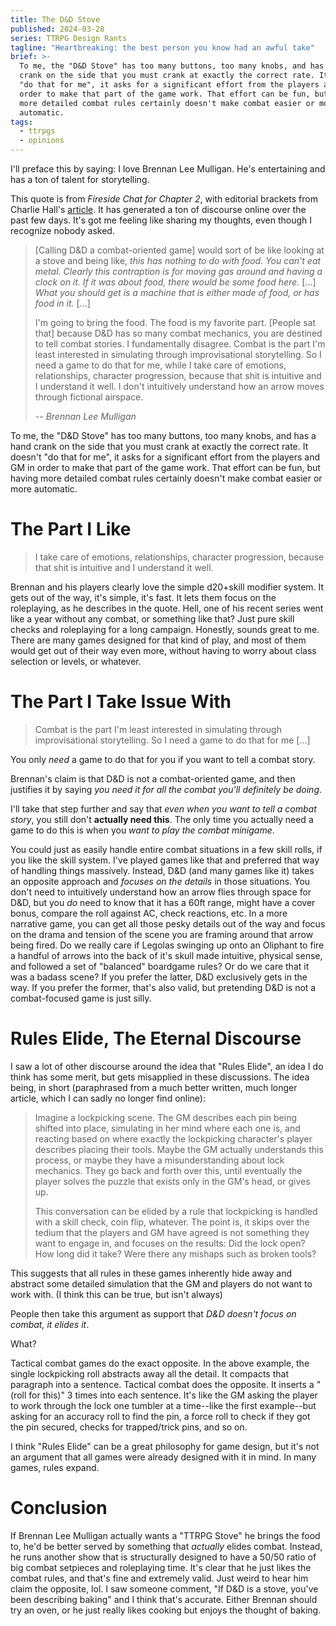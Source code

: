 ```yaml
---
title: The D&D Stove
published: 2024-03-28
series: TTRPG Design Rants
tagline: "Heartbreaking: the best person you know had an awful take"
brief: >-
  To me, the "D&D Stove" has too many buttons, too many knobs, and has a hand
  crank on the side that you must crank at exactly the correct rate. It doesn't
  "do that for me", it asks for a significant effort from the players and GM in
  order to make that part of the game work. That effort can be fun, but having
  more detailed combat rules certainly doesn't make combat easier or more
  automatic.
tags:
  - ttrpgs
  - opinions
---
```


I'll preface this by saying: I love Brennan Lee Mulligan. He's
entertaining and has a ton of talent for storytelling.

This quote is from _Fireside Chat for Chapter 2_, with editorial brackets from
Charlie Hall's
[article](https://www.polygon.com/24105875/worlds-beyond-number-narrative-style-adventure).
It has generated a ton of discourse online over the past few days. It's got me
feeling like sharing my thoughts, even though I recognize nobody asked.

> [Calling D&D a combat-oriented game] would sort of be like looking at a stove
> and being like, _this has nothing to do with food. You can't eat metal.
> Clearly this contraption is for moving gas around and having a clock on it. If
> it was about food, there would be some food here._ [...] _What you should get
> is a machine that is either made of food, or has food in it._ [...]
>
> I'm going to bring the food. The food is my favorite part. [People sat that]
> because D&D has so many combat mechanics, you are destined to tell combat
> stories. I fundamentally disagree. Combat is the part I'm least interested in
> simulating through improvisational storytelling. So I need a game to do that
> for me, while I take care of emotions, relationships, character progression,
> because that shit is intuitive and I understand it well. I don't intuitively
> understand how an arrow moves through fictional airspace.
>
> <footer><cite>-- Brennan Lee Mulligan</cite></footer>

To me, the "D&D Stove" has too many buttons, too many knobs, and has a hand
crank on the side that you must crank at exactly the correct rate. It doesn't
"do that for me", it asks for a significant effort from the players and GM in
order to make that part of the game work. That effort can be fun, but having
more detailed combat rules certainly doesn't make combat easier or more
automatic.

# The Part I Like

> I take care of emotions, relationships, character progression, because that
> shit is intuitive and I understand it well.

Brennan and his players clearly love the simple d20+skill modifier system. It
gets out of the way, it's simple, it's fast. It lets them focus on the
roleplaying, as he describes in the quote. Hell, one of his recent series went
like a year without any combat, or something like that? Just pure skill checks
and roleplaying for a long campaign. Honestly, sounds great to me. There are
many games designed for that kind of play, and most of them would get out of
their way even more, without having to worry about class selection or levels, or
whatever.

# The Part I Take Issue With

> Combat is the part I'm least interested in simulating through improvisational
> storytelling. So I need a game to do that for me [...]

You only _need_ a game to do that for you if you want to tell a combat story.

Brennan's claim is that D&D is not a combat-oriented game, and then justifies
it by saying _you need it for all the combat you'll definitely be doing_.

I'll take that step further and say that _even when you want to tell a combat
story_, you still don't **actually need this**. The only time you actually
need a game to do this is when you _want to play the combat minigame_.

You could just as easily handle entire combat situations in a few skill rolls,
if you like the skill system. I've played games like that and preferred that way
of handling things massively. Instead, D&D (and many games like it) takes an
opposite approach and _focuses on the details_ in those situations. You don't
need to intuitively understand how an arrow flies through space for D&D, but you
_do_ need to know that it has a 60ft range, might have a cover bonus, compare
the roll against AC, check reactions, etc. In a more narrative game, you can get
all those pesky details out of the way and focus on the drama and tension of the
scene you are framing around that arrow being fired. Do we really care if
Legolas swinging up onto an Oliphant to fire a handful of arrows into the back
of it's skull made intuitive, physical sense, and followed a set of "balanced"
boardgame rules? Or do we care that it was a badass scene? If you prefer the
latter, D&D exclusively gets in the way. If you prefer the former, that's also
valid, but pretending D&D is not a combat-focused game is just silly.

# Rules Elide, The Eternal Discourse

I saw a lot of other discourse around the idea that "Rules Elide", an idea I do
think has some merit, but gets misapplied in these discussions. The idea being,
in short (paraphrased from a much better written, much longer article, which
I can sadly no longer find online):

> Imagine a lockpicking scene. The GM describes each pin being shifted into
> place, simulating in her mind where each one is, and reacting based on where
> exactly the lockpicking character's player describes placing their tools.
> Maybe the GM actually understands this process, or maybe they have a
> misunderstanding about lock mechanics. They go back and forth over this, until
> eventually the player solves the puzzle that exists only in the GM's head, or
> gives up.
>
> This conversation can be elided by a rule that lockpicking is handled with a
> skill check, coin flip, whatever. The point is, it skips over the tedium that
> the players and GM have agreed is not something they want to engage in, and
> focuses on the results: Did the lock open? How long did it take? Were there
> any mishaps such as broken tools?

This suggests that all rules in these games inherently hide away and abstract
some detailed simulation that the GM and players do not want to work with. (I
think this can be true, but isn't always)

People then take this argument as support that _D&D doesn't focus on combat, it
elides it_.

What?

Tactical combat games do the exact opposite. In the above example, the single
lockpicking roll abstracts away all the detail. It compacts that paragraph into
a sentence. Tactical combat does the opposite. It inserts a "(roll for this)" 3
times into each sentence. It's like the GM asking the player to work through the
lock one tumbler at a time--like the first example--but asking for an accuracy
roll to find the pin, a force roll to check if they got the pin secured, checks
for trapped/trick pins, and so on.

I think "Rules Elide" can be a great philosophy for game design, but it's not an
argument that all games were already designed with it in mind. In many games,
rules expand.

# Conclusion

If Brennan Lee Mulligan actually wants a "TTRPG Stove" he brings the food to,
he'd be better served by something that _actually_ elides combat. Instead, he
runs another show that is structurally designed to have a 50/50 ratio of big
combat setpieces and roleplaying time. It's clear that he just likes the combat
rules, and that's fine and extremely valid. Just weird to hear him claim the
opposite, lol. I saw someone comment, "If D&D is a stove, you've been describing
baking" and I think that's accurate. Either Brennan should try an oven, or he
just really likes cooking but enjoys the thought of baking.
